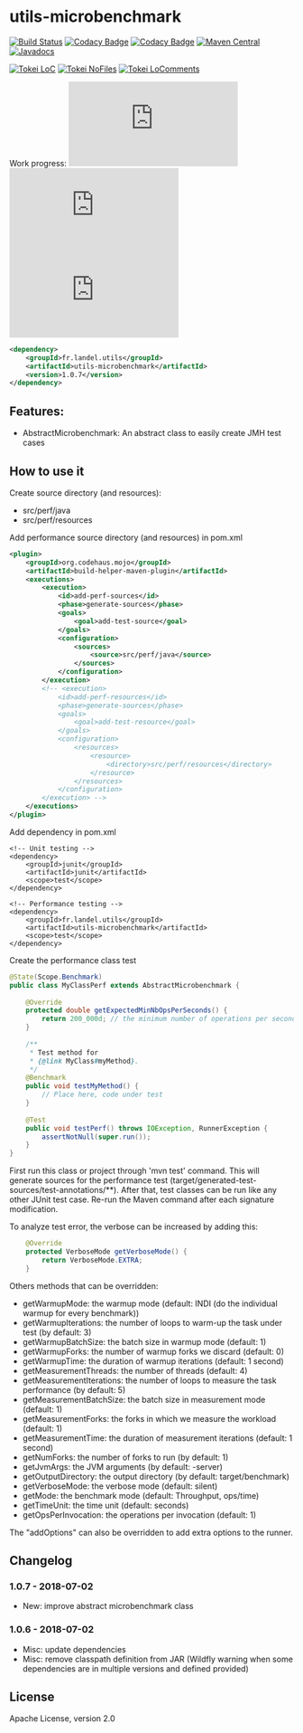 # utils-microbenchmark

[![Build Status](https://api.travis-ci.org/Gilandel/utils-microbenchmark.svg?branch=master)](https://travis-ci.org/Gilandel/utils-microbenchmark/builds)
[![Codacy Badge](https://api.codacy.com/project/badge/grade/90454c15ecd24ce985b5ee82cb93a558)](https://www.codacy.com/app/gilles/utils-microbenchmark)
[![Codacy Badge](https://api.codacy.com/project/badge/Coverage/90454c15ecd24ce985b5ee82cb93a558)](https://www.codacy.com/app/gilles/utils-microbenchmark)
[![Maven Central](https://maven-badges.herokuapp.com/maven-central/fr.landel.utils/utils-microbenchmark/badge.svg)](https://maven-badges.herokuapp.com/maven-central/fr.landel.utils/utils-microbenchmark)
[![Javadocs](http://www.javadoc.io/badge/fr.landel.utils/utils-microbenchmark.svg)](http://www.javadoc.io/doc/fr.landel.utils/utils-microbenchmark)

[![Tokei LoC](https://tokei.rs/b1/github/Gilandel/utils-microbenchmark)](https://github.com/Aaronepower/tokei)
[![Tokei NoFiles](https://tokei.rs/b1/github/Gilandel/utils-microbenchmark?category=files)](https://github.com/Aaronepower/tokei)
[![Tokei LoComments](https://tokei.rs/b1/github/Gilandel/utils-microbenchmark?category=comments)](https://github.com/Aaronepower/tokei)

Work progress:
![Code status](http://vbc3.com/script/progressbar.php?text=Code&progress=100)
![Test status](http://vbc3.com/script/progressbar.php?text=Test&progress=100)
![JavaDoc status](http://vbc3.com/script/progressbar.php?text=JavaDoc&progress=100)

```xml
<dependency>
	<groupId>fr.landel.utils</groupId>
	<artifactId>utils-microbenchmark</artifactId>
	<version>1.0.7</version>
</dependency>
```

## Features:
- AbstractMicrobenchmark: An abstract class to easily create JMH test cases

## How to use it

Create source directory (and resources):
- src/perf/java
- src/perf/resources

Add performance source directory (and resources) in pom.xml
```xml
<plugin>
	<groupId>org.codehaus.mojo</groupId>
	<artifactId>build-helper-maven-plugin</artifactId>
	<executions>
		<execution>
			<id>add-perf-sources</id>
			<phase>generate-sources</phase>
			<goals>
				<goal>add-test-source</goal>
			</goals>
			<configuration>
				<sources>
					<source>src/perf/java</source>
				</sources>
			</configuration>
		</execution>
		<!-- <execution>
			<id>add-perf-resources</id>
			<phase>generate-sources</phase>
			<goals>
				<goal>add-test-resource</goal>
			</goals>
			<configuration>
				<resources>
					<resource>
						<directory>src/perf/resources</directory>
					</resource>
				</resources>
			</configuration>
		</execution> -->
	</executions>
</plugin>
```

Add dependency in pom.xml
```
<!-- Unit testing -->
<dependency>
	<groupId>junit</groupId>
	<artifactId>junit</artifactId>
	<scope>test</scope>
</dependency>

<!-- Performance testing -->
<dependency>
	<groupId>fr.landel.utils</groupId>
	<artifactId>utils-microbenchmark</artifactId>
	<scope>test</scope>
</dependency>
```

Create the performance class test
```java
@State(Scope.Benchmark)
public class MyClassPerf extends AbstractMicrobenchmark {
	
	@Override
	protected double getExpectedMinNbOpsPerSeconds() {
		return 200_000d; // the minimum number of operations per seconds
	}
	
	/**
	 * Test method for
	 * {@link MyClass#myMethod}.
	 */
	@Benchmark
	public void testMyMethod() {
		// Place here, code under test
	}
	
	@Test
	public void testPerf() throws IOException, RunnerException {
		assertNotNull(super.run());
	}
}
```

First run this class or project through 'mvn test' command.
This will generate sources for the performance test (target/generated-test-sources/test-annotations/**).
After that, test classes can be run like any other JUnit test case.
Re-run the Maven command after each signature modification.

To analyze test error, the verbose can be increased by adding this:
```java
    @Override
    protected VerboseMode getVerboseMode() {
        return VerboseMode.EXTRA;
    }
```

Others methods that can be overridden:
- getWarmupMode: the warmup mode (default: INDI (do the individual warmup for every benchmark))
- getWarmupIterations: the number of loops to warm-up the task under test (by default: 3)
- getWarmupBatchSize: the batch size in warmup mode (default: 1)
- getWarmupForks: the number of warmup forks we discard (default: 0)
- getWarmupTime: the duration of warmup iterations (default: 1 second)
- getMeasurementThreads: the number of threads (default: 4)
- getMeasurementIterations: the number of loops to measure the task performance (by default: 5)
- getMeasurementBatchSize: the batch size in measurement mode (default: 1)
- getMeasurementForks: the forks in which we measure the workload (default: 1)
- getMeasurementTime: the duration of measurement iterations (default: 1 second)
- getNumForks: the number of forks to run (by default: 1)
- getJvmArgs: the JVM arguments (by default: -server)
- getOutputDirectory: the output directory (by default: target/benchmark)
- getVerboseMode: the verbose mode (default: silent)
- getMode: the benchmark mode (default: Throughput, ops/time)
- getTimeUnit: the time unit (default: seconds)
- getOpsPerInvocation: the operations per invocation (default: 1)

The "addOptions" can also be overridden to add extra options to the runner.

## Changelog
### 1.0.7 - 2018-07-02
- New: improve abstract microbenchmark class

### 1.0.6 - 2018-07-02
- Misc: update dependencies
- Misc: remove classpath definition from JAR (Wildfly warning when some dependencies are in multiple versions and defined provided)

## License
Apache License, version 2.0
